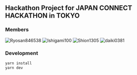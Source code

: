 ## Hackathon Project for JAPAN CONNECT HACKATHON in TOKYO

### Members

![Ryosan846538](https://github.com/Ryosan846538.png?size=80)
![Ishigami100](https://github.com/Ishigami100.png?size=80)
![Shion1305](https://github.com/Shion1305.png?size=80)
![daiki0381](https://github.com/daiki0381.png?size=80)

### Development

```bash
yarn install
yarn dev
```
